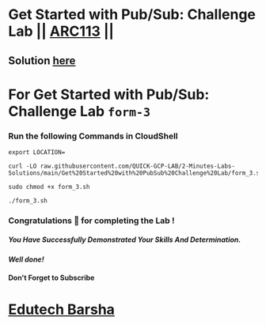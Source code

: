 # Get Started with Pub/Sub: Challenge Lab || [ARC113](https://www.cloudskillsboost.google/focuses/63246?parent=catalog) ||

## Solution [here](https://youtu.be/@edutechbarsha)

# For Get Started with Pub/Sub: Challenge Lab `form-3`

### Run the following Commands in CloudShell

```
export LOCATION=
```
```
curl -LO raw.githubusercontent.com/QUICK-GCP-LAB/2-Minutes-Labs-Solutions/main/Get%20Started%20with%20PubSub%20Challenge%20Lab/form_3.sh

sudo chmod +x form_3.sh

./form_3.sh
```

### Congratulations 🎉 for completing the Lab !

##### *You Have Successfully Demonstrated Your Skills And Determination.*

#### *Well done!*

#### Don't Forget to Subscribe
# [Edutech Barsha](https://www.youtube.com/@edutechbarsha)
